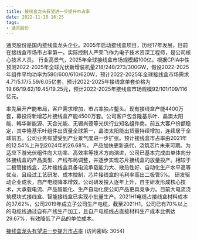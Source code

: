 ```yaml
---
title: 接线盒龙头有望进一步提升市占率
date: 2022-11-18 16:25
tags:
- 通灵股份
---
```

通灵股份是国内接线盒龙头企业。2005年启动接线盒项目，历经17年发展，目前在接线盒市场市占率第一。实际控制人严荣飞作为电子技术资深工程师，是公司核心技术人员。
行业高景气，2025年全球接线盒市场规模超100亿。根据CPIA中性预测2022-2025年全球光伏新增装机量218/248/273/300GW，假设2022-2025年组件平均功率为580/600/610/620W，预计2022-2025年全球接线盒市场需求4.71/5.17/5.59/6.05亿套，预计2022-2025年接线盒单套价格为19.66/19.62/19.45/19.25元，预计2022-2025年接线盒市场规模92/101/109/116亿元。
<!-- more -->
率先展开产能布局，客户需求增加，市占率独占鳌头。现有接线盒产能4400万套，募投将新增芯片接线盒产能4500万套。公司客户包含隆基乐叶、晶澳太阳能、韩华新能源、天合光能、无锡尚德等光伏行业知名组件商。前五大客户份额稳定，其中隆基乐叶组件出货量全球第一，晶澳太阳能出货量持续增加，连续居于全球前五。公司业务有望受到产业景气度进一步扩张。预计接线盒市占率由2021年的12.54%上升到2024年的26.68%。
产品加快更新迭代，浇筑芯片未来可期。为适应下游光伏组件向大功率、高效率等技术方向演进，公司已基本完成由单体向分体接线盒的产品类型、产线布局调整，并逐步实现芯片接线盒的放量投产。相较于二极管接线盒，芯片接线盒具备电流承载能力大、散热性好、自动化生产水平高等优点，且经过工艺研发、成本控制，芯片接线盒的毛利率高出二极管5%。
研发驱动企业成长，自产电缆降本增效。公司研发投入逐年上升，自主研发形成核心技术，大承载电流、产品智能化、生产自动化使公司产品更具竞争力。目前大电流浇筑模块式接线盒、智能接线盒已实现小批量生产。2021H1电缆占接线盒材料成本的37.62%，公司2019年成立子公司生产电缆，截至2021H1，公司已有70%以上的电缆线通过自有产线生产加工，且自产电缆线占直接材料生产成本比例达29.67%，有效降低了产品的单位成本。

[接线盒龙头有望进一步提升市占率](https://url12.ctfile.com/f/3948612-727534796-42bb09?p=3054)
(访问密码: 3054)